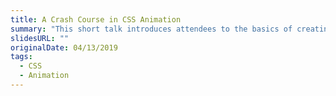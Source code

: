 ```yaml
---
title: A Crash Course in CSS Animation
summary: "This short talk introduces attendees to the basics of creating movement and animation with just CSS. Includes examples and demos to get them excited to try it out on there own and start exploring what animation can add to their own projects."
slidesURL: ""
originalDate: 04/13/2019
tags:
  - CSS
  - Animation
---
```

